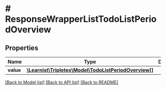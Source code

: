 # # ResponseWrapperListTodoListPeriodOverview

## Properties

Name | Type | Description | Notes
------------ | ------------- | ------------- | -------------
**value** | [**\Learnist\Tripletex\Model\TodoListPeriodOverview[]**](TodoListPeriodOverview.md) |  | [optional]

[[Back to Model list]](../../README.md#models) [[Back to API list]](../../README.md#endpoints) [[Back to README]](../../README.md)
